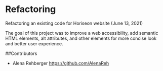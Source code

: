 # Refactoring

Refactoring an existing code for Horiseon website (June 13, 2021)

The goal of this project was to improve a web accessibility, add semantic HTML elements, alt attributes, and other elements for more concise look and better user experience. 

##Contributors

- Alena Rehberger <https://github.com/AlenaReh>



